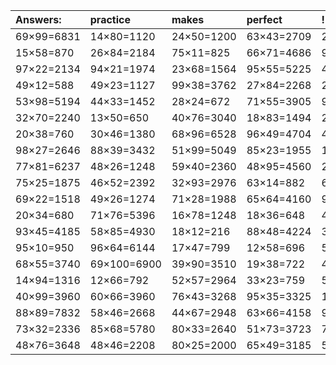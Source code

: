 | Answers: | practice | makes | perfect | ! |
| :--- | :--- | :--- | :--- | :--- |
| 69×99=6831 | 14×80=1120 | 24×50=1200 | 63×43=2709 | 20×96=1920 | 
| 15×58=870 | 26×84=2184 | 75×11=825 | 66×71=4686 | 96×92=8832 | 
| 97×22=2134 | 94×21=1974 | 23×68=1564 | 95×55=5225 | 48×41=1968 | 
| 49×12=588 | 49×23=1127 | 99×38=3762 | 27×84=2268 | 21×85=1785 | 
| 53×98=5194 | 44×33=1452 | 28×24=672 | 71×55=3905 | 95×100=9500 | 
| 32×70=2240 | 13×50=650 | 40×76=3040 | 18×83=1494 | 23×32=736 | 
| 20×38=760 | 30×46=1380 | 68×96=6528 | 96×49=4704 | 46×67=3082 | 
| 98×27=2646 | 88×39=3432 | 51×99=5049 | 85×23=1955 | 17×49=833 | 
| 77×81=6237 | 48×26=1248 | 59×40=2360 | 48×95=4560 | 22×61=1342 | 
| 75×25=1875 | 46×52=2392 | 32×93=2976 | 63×14=882 | 69×37=2553 | 
| 69×22=1518 | 49×26=1274 | 71×28=1988 | 65×64=4160 | 97×45=4365 | 
| 20×34=680 | 71×76=5396 | 16×78=1248 | 18×36=648 | 41×73=2993 | 
| 93×45=4185 | 58×85=4930 | 18×12=216 | 88×48=4224 | 32×49=1568 | 
| 95×10=950 | 96×64=6144 | 17×47=799 | 12×58=696 | 56×41=2296 | 
| 68×55=3740 | 69×100=6900 | 39×90=3510 | 19×38=722 | 43×33=1419 | 
| 14×94=1316 | 12×66=792 | 52×57=2964 | 33×23=759 | 54×42=2268 | 
| 40×99=3960 | 60×66=3960 | 76×43=3268 | 95×35=3325 | 13×65=845 | 
| 88×89=7832 | 58×46=2668 | 44×67=2948 | 63×66=4158 | 97×29=2813 | 
| 73×32=2336 | 85×68=5780 | 80×33=2640 | 51×73=3723 | 74×58=4292 | 
| 48×76=3648 | 48×46=2208 | 80×25=2000 | 65×49=3185 | 54×75=4050 | 
